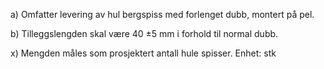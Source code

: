 a) Omfatter levering av hul bergspiss med forlenget dubb, montert på pel.

b) Tilleggslengden skal være 40 ±5 mm i forhold til normal dubb.

x) Mengden måles som prosjektert antall hule spisser. Enhet: stk

